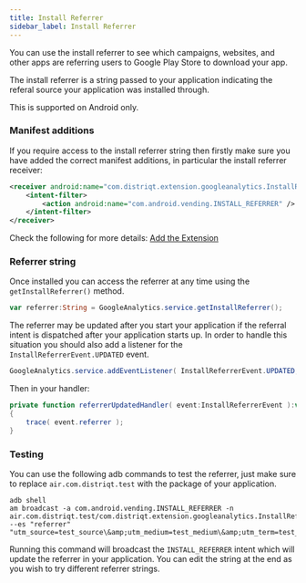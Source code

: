```yaml
---
title: Install Referrer
sidebar_label: Install Referrer
---
```



You can use the install referrer to see which campaigns, websites, 
and other apps are referring users to Google Play Store to download your app.

The install referrer is a string passed to your application indicating 
the referal source your application was installed through. 

This is supported on Android only.



### Manifest additions

If you require access to the install referrer string then firstly make sure you 
have added the correct manifest additions, in particular the install referrer receiver:

```xml
<receiver android:name="com.distriqt.extension.googleanalytics.InstallReferrerReceiver">
	<intent-filter>
		<action android:name="com.android.vending.INSTALL_REFERRER" />
	</intent-filter>
</receiver>
```

Check the following for more details: [Add the Extension](add-the-extension) 


### Referrer string

Once installed you can access the referrer at any time using the `getInstallReferrer()` method.

```actionscript
var referrer:String = GoogleAnalytics.service.getInstallReferrer();
```

The referrer may be updated after you start your application if the referral intent 
is dispatched after your application starts up. In order to handle this situation 
you should also add a listener for the `InstallReferrerEvent.UPDATED` event.

```actionscript
GoogleAnalytics.service.addEventListener( InstallReferrerEvent.UPDATED, referrerUpdatedHandler );
```

Then in your handler:

```actionscript
private function referrerUpdatedHandler( event:InstallReferrerEvent ):void 
{
	trace( event.referrer );
}
```


### Testing 

You can use the following adb commands to test the referrer, just make sure to 
replace <code>air.com.distriqt.test</code> with the package of your application.

```
adb shell
am broadcast -a com.android.vending.INSTALL_REFERRER -n air.com.distriqt.test/com.distriqt.extension.googleanalytics.InstallReferrerReceiver --es "referrer" "utm_source=test_source\&amp;utm_medium=test_medium\&amp;utm_term=test_term\&amp;utm_content=test_content\&amp;utm_campaign=test_name"
```

Running this command will broadcast the `INSTALL_REFERRER` intent which will 
update the referrer in your application. You can edit the string at the end as 
you wish to try different referrer strings.

